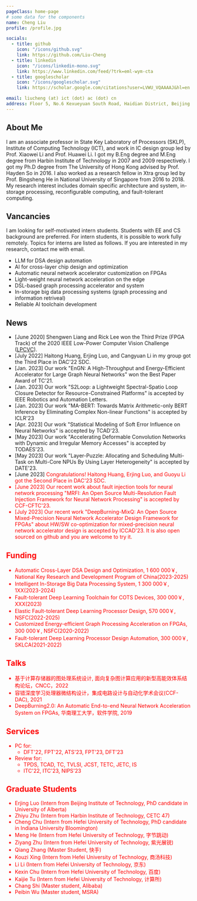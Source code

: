 ```yaml
---
pageClass: home-page
# some data for the components
name: Cheng Liu
profile: /profile.jpg

socials:
  - title: github
    icon: "/icons/github.svg"
    link: https://github.com/Liu-Cheng
  - title: linkedin
    icon: "/icons/linkedin-mono.svg"
    link: https://www.linkedin.com/feed/?trk=eml-wym-cta
  - title: googlescholar
    icon: "/icons/googlescholar.svg"
    link: https://scholar.google.com/citations?user=LVWU_VQAAAAJ&hl=en

email: liucheng (at) ict (dot) ac (dot) cn
address: Floor 5, No.6 Kexueyuan South Road, Haidian District, Beijing
---
```


<ProfileSection :frontmatter="$page.frontmatter" />

## About Me
I am an associate professor in State Key Laboratory of Processors (SKLP), Institute of Computing Technology (ICT), and work in IC design group led by Prof. Xiaowei Li and Prof. Huawei Li. I got my B.Eng degree and M.Eng degree from Harbin Institute of Technology in 2007 and 2009 respectively. I got my Ph.D degree from The University of Hong Kong advised by Prof. Hayden So in 2016. I also worked as a research fellow in Xtra group led by Prof. Bingsheng He in National University of Singapore from 2016 to 2018. My research interest includes domain specific architecture and system, in-storage processing, reconfigurable computing, and fault-tolerant computing.

## Vancancies
I am looking for self-motivated intern students. Students with EE and CS background are preferred. For intern students, it is possible to work fully remotely. Topics for interns are listed as follows. If you are interested in my research, contact me with email.

- LLM for DSA design automation
- AI for cross-layer chip design and optimization
- Automatic neural network accelerator customization on FPGAs 
- Light-weight neural network acceleration on the edge
- DSL-based graph processing accelerator and system
- In-storage big data processing systems (graph processing and information retriveal)
- Reliable AI toolchain development

## News

- [June 2020] Shengwen Liang and Rick Lee won the Third Prize (FPGA Track) of the 2020 IEEE Low-Power Computer Vision Challenge ([LPCVC](https://lpcv.ai/)).
- [July 2022] Haitong Huang, Erjing Luo, and Cangyuan Li in my group got the Third Place in DAC'22 SDC.
- [Jan. 2023] Our work "EnGN: A High-Throughput and Energy-Efficient Accelerator for Large Graph Neural Networks" won the Best Paper Award of TC'21.
- [Jan. 2023] Our work "S2Loop: a Lightweight Spectral-Spatio Loop Closure Detector for Resource-Constrained Platforms" is accepted by IEEE Robotics and Automation Letters.
- [Jan. 2023] Our work "MA-BERT: Towards Matrix Arithmetic-only BERT Inference by Eliminating Complex Non-linear Functions" is accepted by ICLR'23
- [Apr. 2023] Our work "Statistical Modeling of Soft Error Influence on Neural Networks" is accepted by TCAD'23.
- [May 2023] Our work "Accelerating Deformable Convolution Networks with Dynamic and Irregular Memory Accesses" is accepted by TODAES'23.
- [May 2023] Our work "Layer-Puzzle: Allocating and Scheduling Multi-Task on Multi-Core NPUs By Using Layer Heterogeneity" is accepted by DATE'23.
- [June 2023] <font color='red'> Congratulations! Haitong Huang, Erjing Luo, and Guoyu Li got the Second Place in DAC'23 SDC.
- [June 2023] <font color='red'> Our recent work about fault injection tools for neural network processing "MRFI: An Open Source Multi-Resolution Fault Injection Framework for Neural Network Processing" is accepted by CCF-CFTC'23.
- [July 2023] <font color='red'> Our recent work "DeepBurning-MixQ: An Open Source Mixed-Precision Neural Network Accelerator Design Framework for FPGAs" about HW/SW co-optimization for mixed-precision neural network accelerator design is accepted by ICCAD'23. It is also open sourced on github and you are welcome to try it.
 
## Funding
- Automatic Cross-Layer DSA Design and Optimization, 1 600 000￥, National Key Research and Development Program of China(2023-2025) 
- Intelligent In-Storage Big Data Processing System, 1 300 000￥, 1XX(2023-2024)
- Fault-tolerant Deep Learning Toolchain for COTS Devices, 300 000￥, XXX(2023)
- Elastic Fault-tolerant Deep Learning Processor Design, 570 000￥, NSFC(2022-2025)
- Customized Energy-efficient Graph Processing Acceleration on FPGAs, 300 000￥, NSFC(2020-2022)
- Fault-tolerant Deep Learning Processor Design Automation, 300 000￥, SKLCA(2021-2022)

## Talks
- 基于计算存储器的图处理系统设计, 面向复杂图计算应用的新型高能效体系结构论坛，CNCC，2022
- 容错深度学习处理器微结构设计，集成电路设计与自动化学术会议(CCF-DAC), 2021
- DeepBurning2.0: An Automatic End-to-end Neural Network Acceleration System on FPGAs, 华南理工大学，软件学院, 2019

## Services
- PC for:
  - DFT'22, FPT'22, ATS'23, FPT'23, DFT'23 
- Review for:
  - TPDS, TCAD, TC, TVLSI, JCST, TETC, JETC, IS
  - ITC'22, ITC'23, NIPS'23


## Graduate Students
- Erjing Luo (Intern from Beijing Institute of Technology, PhD candidate in University of Alberta)
- Zhiyu Zhu (Intern from Harbin Institute of Technology, CETC 47)
- Cheng Chu (Intern from Hefei University of Technology, PhD candidate in Indiana University Bloomington)
- Meng He (Intern from Hefei University of Technology, 字节跳动)
- Ziyang Zhu (Intern from Hefei University of Technology, 紫光展锐)
- Qiang Zhang (Master Student, 快手)
- Kouzi Xing (Intern from Hefei University of Technology, 商汤科技)
- Li Li (Intern from Hefei University of Technology, 京东)
- Kexin Chu (Intern from Hefei University of Technology, 百度)
- Kaijie Tu (Intern from Hefei University of Technology, 计算所)
- Chang Shi (Master student, Alibaba)
- Peibin Wu (Master student, MSRA)

<!-- Custom style for this page -->

<style lang="stylus">

.theme-container.home-page .page
  font-size 16px
  font-family "lucida grande", "lucida sans unicode", lucida, "Helvetica Neue", Helvetica, Arial, sans-serif;
  p
    margin 0 0 0.5rem
  p, ul, ol
    line-height normal
  a
    font-weight normal
  .theme-default-content:not(.custom) > h2
    margin-bottom 0.5rem
  .theme-default-content:not(.custom) > h2:first-child + p
    margin-top 0.5rem
  .theme-default-content:not(.custom) > h3
    padding-top 4rem

  /* Override */
  .md-card
    margin-top 0.5em
    .card-image
      padding 0.2rem
      img
        max-width 120px
        max-height 120px
    .card-content p
      -webkit-margin-after 0.2em

@media (max-width: 419px)
  .theme-container.home-page .page
    p, ul, ol
      line-height 1.5

    .md-card
      .card-image
        img 
          width 100%
          max-width 400px

</style>
